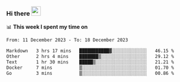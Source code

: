 ### Hi there <a href="https://www.gautamkrishnar.com/"><img src="https://media.giphy.com/media/hvRJCLFzcasrR4ia7z/giphy.gif" width="25px"></a>

📊 **This week I spent my time on**

<!--START_SECTION:waka-->

```txt
From: 11 December 2023 - To: 18 December 2023

Markdown   3 hrs 17 mins   ███████████▓░░░░░░░░░░░░░   46.15 %
Other      2 hrs 4 mins    ███████▒░░░░░░░░░░░░░░░░░   29.12 %
Text       1 hr 30 mins    █████▒░░░░░░░░░░░░░░░░░░░   21.21 %
Docker     7 mins          ▒░░░░░░░░░░░░░░░░░░░░░░░░   01.70 %
Go         3 mins          ▒░░░░░░░░░░░░░░░░░░░░░░░░   00.86 %
```

<!--END_SECTION:waka-->
